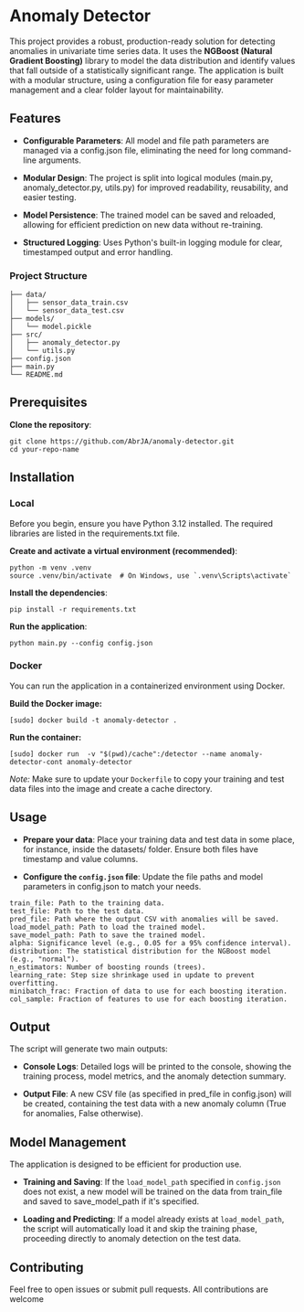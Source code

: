 # Anomaly Detector

This project provides a robust, production-ready solution for detecting anomalies in univariate time series data. It uses the **NGBoost (Natural Gradient Boosting)** library to model the data distribution and identify values that fall outside of a statistically significant range. The application is built with a modular structure, using a configuration file for easy parameter management and a clear folder layout for maintainability.

## Features

- **Configurable Parameters**: All model and file path parameters are managed via a config.json file, eliminating the need for long command-line arguments.

- **Modular Design**: The project is split into logical modules (main.py, anomaly_detector.py, utils.py) for improved readability, reusability, and easier testing.

- **Model Persistence**: The trained model can be saved and reloaded, allowing for efficient prediction on new data without re-training.

- **Structured Logging**: Uses Python's built-in logging module for clear, timestamped output and error handling.

### Project Structure

    ├── data/
    │   ├── sensor_data_train.csv
    │   └── sensor_data_test.csv
    ├── models/
    │   └── model.pickle
    ├── src/
    │   ├── anomaly_detector.py
    │   └── utils.py
    ├── config.json
    ├── main.py
    └── README.md

## Prerequisites

**Clone the repository**:

    git clone https://github.com/AbrJA/anomaly-detector.git
    cd your-repo-name

## Installation

### Local

Before you begin, ensure you have Python 3.12 installed. The required libraries are listed in the requirements.txt file.

**Create and activate a virtual environment (recommended)**:

    python -m venv .venv
    source .venv/bin/activate  # On Windows, use `.venv\Scripts\activate`

**Install the dependencies**:

    pip install -r requirements.txt

**Run the application**:

    python main.py --config config.json

### Docker

You can run the application in a containerized environment using Docker.

**Build the Docker image:**

    [sudo] docker build -t anomaly-detector .

**Run the container:**

    [sudo] docker run  -v "$(pwd)/cache":/detector --name anomaly-detector-cont anomaly-detector

*Note:* Make sure to update your `Dockerfile` to copy your training and test data files into the image and create a cache directory.

## Usage

- **Prepare your data**: Place your training data and test data in some place, for instance, inside the datasets/ folder. Ensure both files have timestamp and value columns.

- **Configure the `config.json` file**: Update the file paths and model parameters in config.json to match your needs.

```
train_file: Path to the training data.
test_file: Path to the test data.
pred_file: Path where the output CSV with anomalies will be saved.
load_model_path: Path to load the trained model.
save_model_path: Path to save the trained model.
alpha: Significance level (e.g., 0.05 for a 95% confidence interval).
distribution: The statistical distribution for the NGBoost model (e.g., "normal").
n_estimators: Number of boosting rounds (trees).
learning_rate: Step size shrinkage used in update to prevent overfitting.
minibatch_frac: Fraction of data to use for each boosting iteration.
col_sample: Fraction of features to use for each boosting iteration.
```

## Output

The script will generate two main outputs:

- **Console Logs**: Detailed logs will be printed to the console, showing the training process, model metrics, and the anomaly detection summary.

- **Output File**: A new CSV file (as specified in pred_file in config.json) will be created, containing the test data with a new anomaly column (True for anomalies, False otherwise).

## Model Management

The application is designed to be efficient for production use.

- **Training and Saving**: If the `load_model_path` specified in `config.json` does not exist, a new model will be trained on the data from train_file and saved to save_model_path if it's specified.

- **Loading and Predicting**: If a model already exists at `load_model_path`, the script will automatically load it and skip the training phase, proceeding directly to anomaly detection on the test data.

## Contributing

Feel free to open issues or submit pull requests. All contributions are welcome
